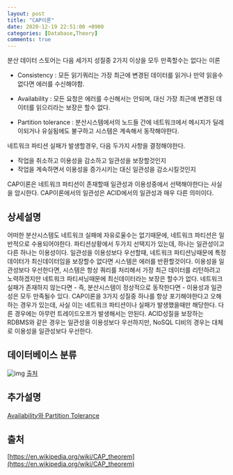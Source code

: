 ```yaml
---
layout: post
title: "CAP이론"
date: 2020-12-19 22:51:00 +0900
categories: [Database,Theory]
comments: true
---
```


분산 데이터 스토어는 다음 세가지 성질중 2가지 이상을 모두 만족할수는 없다는 이론

- Consistency : 모든 읽기쿼리는 가장 최근에 변경된 데이터를 읽거나 만약 읽을수 없다면 에러를 수신해야함.

- Availability : 모든 요청은 에러를 수신해서는 안되며, 대신 가장 최근에 변경된 데이터를 읽으리라는 보장은 할수 없다.

- Partition tolerance : 분산시스템에서의 노드들 간에 네트워크에서 메시지가 딜레이되거나 유실됨에도 불구하고 시스템은 계속해서 동작해야한다.

네트워크 파티션 실패가 발생할경우, 다음 두가지 사항을 결정해야한다.

- 작업을 취소하고 이용성을 감소하고 일관성을 보장할것인지
- 작업을 계속하면서 이용성을 증가시키는 대신 일관성을 감소시킬것인지

CAP이론은 네트워크 파티션이 존재할때 일관성과 이용성중에서 선택해야한다는 사실을 암시한다.
CAP이론에서의 일관성은 ACID에서의 일관성과 매우 다른 의미이다.

## 상세설명

어떠한 분산시스템도 네트워크 실패에 자유로울수는 없기때문에, 네트워크 파티션은 일반적으로 수용되어야한다. 파티션상황에서 두가지 선택지가 있는데, 하나는 일관성이고 다른 하나는 이용성이다. 일관성을 이용성보다 우선할때, 네트워크 파티션닝때문에 특정 데이터가 최신데이터임을 보장할수 없다면 시스템은 에러를 반환할것이다. 이용성을 일관성보다 우선한다면, 시스템은 항상 쿼리를 처리해서 가장 최근 데이터를 리턴하려고 노력하겠지만 네트워크 파티셔닝때문에 최신데이터라는 보장은 할수가 없다.
네트워크 실패가 존재하지 않는다면 - 즉, 분산시스템이 정상적으로 동작한다면 - 이용성과 일관성은 모두 만족될수 있다.
CAP이론을 3가지 성질중 하나를 항상 포기해야한다고 오해하는 경우가 있는데, 사실 이는 네트워크 파티션이나 실패가 발생했을때만 해당한다. 다른 경우에는 아무런 트레이드오프가 발생해서는 안된다.
ACID성질을 보장하는 RDBMS와 같은 경우는 일관성을 이용성보다 우선하지만, NoSQL 디비의 경우는 대체로 이용성을 일관성보다 우선한다. 

## 데이터베이스 분류
![img](https://www.researchgate.net/profile/Dumindu_Samaraweera/publication/334554423/figure/fig1/AS:804849360855040@1568902449714/Database-Systems-according-to-the-CAP-Theorem.png)
[출처](https://www.researchgate.net/profile/Dumindu_Samaraweera/publication/334554423/figure/fig1/AS:804849360855040@1568902449714/Database-Systems-according-to-the-CAP-Theorem.png)

## 추가설명
[Availability와 Partition Tolerance](https://stackoverflow.com/a/12347673)

## 출처

[https://en.wikipedia.org/wiki/CAP_theorem](https://en.wikipedia.org/wiki/CAP_theorem)